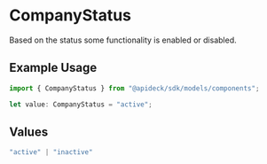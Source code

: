# CompanyStatus

Based on the status some functionality is enabled or disabled.

## Example Usage

```typescript
import { CompanyStatus } from "@apideck/sdk/models/components";

let value: CompanyStatus = "active";
```

## Values

```typescript
"active" | "inactive"
```